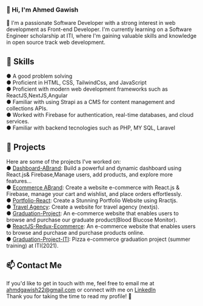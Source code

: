  <h3>👋 Hi, I'm Ahmed Gawish</h3>

🚀 I'm a passionate Software Developer with a strong interest in web development as Front-end Developer. I'm currently learning on a Software Engineer scholarship at ITI, where I'm gaining valuable skills and knowledge in open source track web development. 

🚀 Skills
---
● A good problem solving<br>
● Proficient in HTML, CSS, TailwindCss, and JavaScript<br>
● Proficient with modern web development frameworks such as ReactJS,NextJS,Angular<br>
● Familiar with using Strapi as a CMS for content management and collections APIs.<br>
● Worked with Firebase for authentication, real-time databases, and cloud services.<br>
● Familiar with backend tecnologies such as PHP, MY SQL, Laravel

🚀 Projects
---
Here are some of the projects I've worked on:<br>
● <a href="https://github.com/Ahmedgawish10/Dashboard-ABrand" target="_blank" rel="noreferrer">Dashboard-ABrand</a>:
Build a powerful and dynamic dashboard using React.js& Firebase,Manage users, add products, and explore more features... <br>
● <a href="https://github.com/Ahmedgawish10/Ecommerce-Abrand-React-Firebase" target="_blank" rel="noreferrer">Ecommerce ABrand</a>:
Create a website e-commerce with React.js & Firebase, manage your cart and wishlist, and place orders effortlessly. <br>
● <a href="https://github.com/Ahmedgawish10/Portfolio__React" target="_blank" rel="noreferrer">Portfolio-React</a>:
Create a Stunning Portfolio Website using Rractjs.<br>
● <a href="https://github.com/Ahmedgawish10/travel-agency" target="_blank" rel="noreferrer">Travel Agency</a>:
Create a website for travel agency (nextjs).<br>
● <a href="https://github.com/Ahmedgawish10/graduateproject" target="_blank" rel="noreferrer">Graduation-Project</a>:
 An e-commerce website that enables users to browse and purchase our graduate product(Blood Blucose Monitor).
<br>
● <a href="https://github.com/Ahmedgawish10/ecommerce-pharmacy4" target="_blank" rel="noreferrer">ReactJS-Redux-Ecommerce</a>:
 An e-commerce website that enables users to browse and purchase and purchase products online.
<br>
● <a href="https://github.com/Ahmedgawish10/iti-ecommerce" target="_blank" rel="noreferrer">Graduation-Project-ITI</a>:
 Pizza e-commerce graduation project (summer training) at ITI(2021).

📫 Contact Me
---
If you'd like to get in touch with me, feel free to email me at <a href="" target="_blank" rel="noreferrer">ahmdgawish22@gmail.com</a> or connect with me on <a href="https://www.linkedin.com/in/ahmed-gawish-718b27213" target="_blank" rel="noreferrer">LinkedIn</a><br>
Thank you for taking the time to read my profile! 🙏

